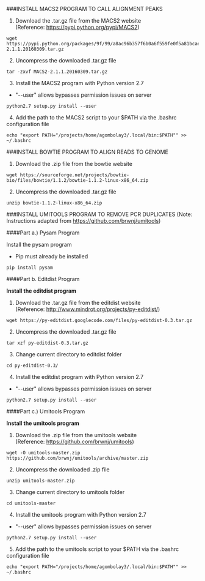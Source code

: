 ###INSTALL MACS2 PROGRAM TO CALL ALIGNMENT PEAKS

1. Download the .tar.gz file from the MACS2 website  
(Reference: https://pypi.python.org/pypi/MACS2)
```
wget https://pypi.python.org/packages/9f/99/a8ac96b357f6b0a6f559fe0f5a81bcae12b98579551620ce07c5183aee2c/MACS2-2.1.1.20160309.tar.gz
```
&nbsp; 
2. Uncompress the downloaded .tar.gz file
```
tar -zxvf MACS2-2.1.1.20160309.tar.gz
```
&nbsp; 
3. Install the MACS2 program with Python version 2.7  
* "--user" allows bypasses permission issues on server
```
python2.7 setup.py install --user
```
&nbsp; 
4. Add the path to the MACS2 script to your $PATH via the .bashrc configuration file
```
echo "export PATH="/projects/home/agombolay3/.local/bin:$PATH"" >> ~/.bashrc
```

###INSTALL BOWTIE PROGRAM TO ALIGN READS TO GENOME
1. Download the .zip file from the bowtie website
```
wget https://sourceforge.net/projects/bowtie-bio/files/bowtie/1.1.2/bowtie-1.1.2-linux-x86_64.zip
```
&nbsp; 
2. Uncompress the downloaded .tar.gz file
```
unzip bowtie-1.1.2-linux-x86_64.zip
```

###INSTALL UMITOOLS PROGRAM TO REMOVE PCR DUPLICATES
(Note: Instructions adapted from https://github.com/brwnj/umitools)

####Part a.) Pysam Program

Install the pysam program  
* Pip must already be installed
```
pip install pysam
```

####Part b. Editdist Program

**Install the editdist program**

1. Download the .tar.gz file from the editdist website  
(Reference: http://www.mindrot.org/projects/py-editdist/)
```
wget https://py-editdist.googlecode.com/files/py-editdist-0.3.tar.gz
```
&nbsp; 
2. Uncompress the downloaded .tar.gz file
```
tar xzf py-editdist-0.3.tar.gz
```
&nbsp; 
3. Change current directory to editdist folder
```
cd py-editdist-0.3/
```
&nbsp; 
4. Install the editdist program with Python version 2.7
* "--user" allows bypasses permission issues on server
```
python2.7 setup.py install --user
```

####Part c.) Umitools Program

**Install the umitools program**

1. Download the .zip file from the umitools website  
(Reference: https://github.com/brwnj/umitools)
```
wget -O umitools-master.zip https://github.com/brwnj/umitools/archive/master.zip
```
&nbsp; 
2. Uncompress the downloaded .zip file
```
unzip umitools-master.zip
```
&nbsp; 
3. Change current directory to umitools folder
```
cd umitools-master
```
&nbsp; 
4. Install the umitools program with Python version 2.7 
* "--user" allows bypasses permission issues on server
```
python2.7 setup.py install --user
```
&nbsp; 
5. Add the path to the umitools script to your $PATH via the .bashrc configuration file
```
echo "export PATH="/projects/home/agombolay3/.local/bin:$PATH"" >> ~/.bashrc
```
